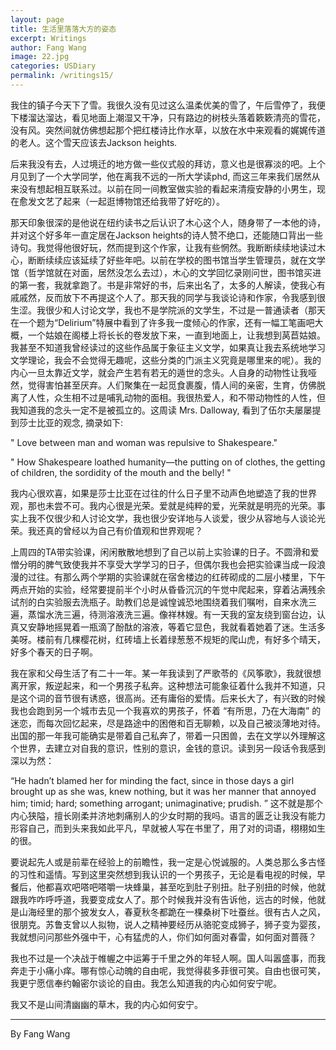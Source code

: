 ```yaml
---
layout: page
title: 生活里落落大方的姿态
excerpt: Writings
author: Fang Wang
image: 22.jpg
categories: USDiary
permalink: /writings15/
---
```




我住的镇子今天下了雪。我很久没有见过这么温柔优美的雪了，午后雪停了，我便下楼溜达溜达，看见地面上潮湿又干净，只有路边的树枝头落着簌簌清亮的雪花，没有风。突然间就仿佛想起那个把红楼诗比作水草，以放在水中来观看的娓娓传道的老人。这个雪天应该去Jackson heights. 

后来我没有去，人过境迁的地方做一些仪式般的拜访，意义也是很寡淡的吧。上个月见到了一个大学同学，他在离我不远的一所大学读phd, 而这三年来我们居然从来没有想起相互联系过。以前在同一间教室做实验的看起来清瘦安静的小男生，现在愈发文艺了起来（一起逛博物馆还给我带了好吃的）。

那天印象很深的是他说在纽约读书之后认识了木心这个人，随身带了一本他的诗，并对这个好多年一直定居在Jackson heights的诗人赞不绝口，还能随口背出一些诗句。我觉得他很好玩，然而提到这个作家，让我有些惘然。我断断续续地读过木心，断断续续应该延续了好些年吧。以前在学校的图书馆当学生管理员，就在文学馆（哲学馆就在对面，居然没怎么去过），木心的文学回忆录刚问世，图书馆买进的第一套，我就拿跑了。书是非常好的书，后来出名了，太多的人解读，使我心有戚戚然，反而放下不再提这个人了。那天我的同学与我谈论诗和作家，令我感到很生涩。我很少和人讨论文学，我也不是学院派的文学生，不过是一普通读者（那天在一个题为“Delirium”特展中看到了许多我一度倾心的作家，还有一幅工笔画吧大概，一个姑娘在阁楼上将长长的卷发放下来，一直到地面上，让我想到莴苣姑娘。我甚至不知道我曾经读过的这些作品属于象征主义文学，如果真让我去系统地学习文学理论，我会不会觉得无趣呢，这些分类的门派主义究竟是哪里来的呢）。我的内心一旦太靠近文学，就会产生若有若无的遁世的念头。人自身的动物性让我哑然，觉得害怕甚至厌弃。人们聚集在一起觅食裹腹，情人间的亲密，生育，仿佛脱离了人性，众生相不过是哺乳动物的面相。我很热爱人，和不带动物性的人性，但我知道我的念头一定不是被孤立的。这周读 Mrs. Dalloway, 看到了伍尔夫屡屡提到莎士比亚的观念, 摘录如下:

" Love between man and woman was repulsive to Shakespeare."

" How Shakespeare loathed humanity—the putting on of clothes, the getting of children, the sordidity of the mouth and the belly! "

我内心很欢喜，如果是莎士比亚在过往的什么日子里不动声色地塑造了我的世界观，那也未尝不可。我内心很是光荣。爱就是纯粹的爱，光荣就是明亮的光荣。事实上我不仅很少和人讨论文学，我也很少安详地与人谈爱，很少从容地与人谈论光荣。我还真的曾经以为自己有价值观和世界观呢？

上周四的TA带实验课，闲闲散散地想到了自己以前上实验课的日子。不圆滑和爱憎分明的脾气致使我并不享受大学学习的日子，但偶尔我也会把实验课当成一段浪漫的过往。有那么两个学期的实验课就在宿舍楼边的红砖砌成的二层小楼里，下午两点开始的实验，经常要提前半个小时从昏昏沉沉的午觉中爬起来，穿着沾满残余试剂的白实验服去洗瓶子。助教们总是诚惶诚恐地围绕着我们嘱咐，自来水洗三遍，蒸馏水洗三遍，待测溶液洗三遍。像祥林嫂。有一天我的室友绕到窗台边，认真又安静地摇晃着一瓶滴了酚酞的溶液，等着它显色，我就看着她着了迷。生活多美呀。楼前有几棵樱花树，红砖墙上长着绿葱葱不规矩的爬山虎，有好多个晴天，好多个春天的日子啊。

我在家和父母生活了有二十一年。某一年我读到了严歌苓的《风筝歌》，我就很想离开家，叛逆起来，和一个男孩子私奔。这种想法可能象征着什么我并不知道，只是这个词的音节很有诱惑，很高尚。还有庸俗的爱情。后来长大了，有兴致的时候我也会跑到另一个城市去见一个我喜欢的男孩子，怀着 “有所思，乃在大海南” 的迷恋，而每次回忆起来，尽是路途中的困倦和百无聊赖，以及自己被淡薄地对待。出国的那一年我可能确实是带着自己私奔了，带着一只困兽，去在文学以外理解这个世界，去建立对自我的意识，性别的意识，金钱的意识。读到另一段话令我感到深以为然：

“He hadn’t blamed her for minding the fact, since in those days a girl brought up as she was, knew nothing, but it was her manner that annoyed him; timid; hard; something arrogant; unimaginative; prudish. ” 这不就是那个内心狭隘，擅长刚柔并济地刺痛别人的少女时期的我吗。语言的匮乏让我没有能力形容自己，而到头来我如此平凡，早就被人写在书里了，用了对的词语，栩栩如生的很。

要说起先人或是前辈在经验上的前瞻性，我一定是心悦诚服的。人类总那么多古怪的习性和遥情。写到这里突然想到我认识的一个男孩子，无论是看电视的时候，早餐后，他都喜欢吧嗒吧嗒嚼一块蜂巢，甚至吃到肚子别扭。肚子别扭的时候，他就跟我咋咋呼呼道，我要变成女人了。那个时候我并没有告诉他，远古的时候，他就是山海经里的那个披发女人，春夏秋冬都跪在一棵桑树下吐蚕丝。很有古人之风，很朋克。苏鲁支曾以人拟物，说人之精神要经历从骆驼变成狮子，狮子变为婴孩，我就想问问那些外强中干，心有猛虎的人，你们如何面对春雷，如何面对蔷薇？

我也不过是一个决战于帷幄之中运筹于千里之外的年轻人啊。国人叫嚣盛事，而我奔走于小痛小痒。哪有惊心动魄的自由呢，我觉得裴多菲很可笑。自由也很可笑，我更宁愿信奉约翰密尔谈论的自由。我怎么知道我的内心如何安宁呢。

我又不是山间清幽幽的草木，我的内心如何安宁。



****

By Fang Wang